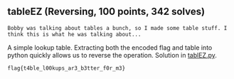 ## tableEZ (Reversing, 100 points, 342 solves)

    Bobby was talking about tables a bunch, so I made some table stuff. I think this is what he was talking about...

A simple lookup table. Extracting both the encoded flag and table into python quickly allows us to reverse the operation.  Solution in [tablEZ.py](tablEZ.py).

`flag{t4ble_l00kups_ar3_b3tter_f0r_m3}`
